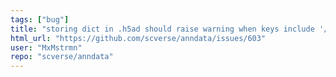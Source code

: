 ```yaml
---
tags: ["bug"]
title: "storing dict in .h5ad should raise warning when keys include '/'"
html_url: "https://github.com/scverse/anndata/issues/603"
user: "MxMstrmn"
repo: "scverse/anndata"
---
```


